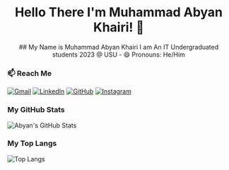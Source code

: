 <h1 align="center">Hello There I'm Muhammad Abyan Khairi! 👋</h1>


<p align="center">
## My Name is Muhammad Abyan Khairi  I am An IT Undergraduated students 2023 @ USU
- 😄 Pronouns: He/Him

### 📫 Reach Me  
[![Gmail](https://img.shields.io/badge/Gmail-D14836?style=for-the-badge&logo=gmail&logoColor=white)](mailto:khairiabyan@gmail.com)  [![LinkedIn](https://img.shields.io/badge/LinkedIn-0077B5?style=for-the-badge&logo=linkedin&logoColor=white)](https://linkedin.com/in/m-abyan-khairi-665483315)  [![GitHub](https://img.shields.io/badge/GitHub-100000?style=for-the-badge&logo=github&logoColor=white)](https://github.com/abyankhairii)  [![Instagram](https://img.shields.io/badge/Instagram-E4405F?style=for-the-badge&logo=instagram&logoColor=white)](https://instagram.com/abyannkhairii)  

### My GitHub Stats
![Abyan's GitHub Stats](https://github-readme-stats.vercel.app/api?username=abyankhairii&show_icons=true&theme=tokyonight)

### My Top Langs
![Top Langs](https://github-readme-stats.vercel.app/api/top-langs/?username=abyankhairii&layout=compact&theme=tokyonight)

